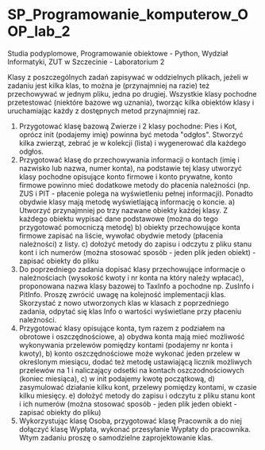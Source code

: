 # SP_Programowanie_komputerow_OOP_lab_2
Studia podyplomowe, Programowanie obiektowe - Python, Wydział Informatyki, ZUT w Szczecinie - Laboratorium 2

Klasy z poszczególnych zadań zapisywać w oddzielnych plikach, jeżeli w zadaniu jest kilka klas, to można je (przynajmniej na razie) też przechowywać w jednym pliku, jedna po drugiej. 
Wszystkie klasy pochodne przetestować (niektóre bazowe wg uznania), tworząc kilka obiektów klasy i uruchamiając każdy z dostępnych metod przynajmniej raz.
1. Przygotować klasę bazową Zwierze i 2 klasy pochodne: Pies i Kot, oprócz init (podajemy imię) powinna być metoda "odgłos". Stworzyć kilka zwierząt, zebrać je w kolekcji (lista) i wygenerować dla każdego odgłos.
2. Przygotować klasę do przechowywania informacji o kontach (imię i nazwisko lub nazwa, numer konta), na podstawie tej klasy utworzyć klasy pochodne opisujące konto firmowe i konto prywatne, konto firmowe powinno mieć dodatkowe metody do płacenia należności (np. ZUS i PIT - płacenie polega na wyświetleniu pełnej informacji). Ponadto obydwie klasy mają metodę wyświetlającą informację o koncie.
a) Utworzyć przynajmniej po trzy nazwane obiekty każdej klasy. Z każdego obiektu wypisać dane podstawowe (można do tego przygotować pomocniczą metodę)
b) obiekty przechowujące konta firmowe zapisać na liście, wywołać obydwie metody (płacenia należności) z listy.
c) dołożyć metody do zapisu i odczytu z pliku stanu kont i ich numerów (można stosować sposób - jeden plik jeden obiekt) - zapisać obiekty do pliku
3. Do poprzedniego zadania dopisać klasy przechowujące informacje o należnościach (wysokość kwoty i nr konta na który należy wpłacać), proponowana nazwa klasy bazowej to TaxInfo a pochodne np. ZusInfo i PitInfo. Proszę zwrócić uwagę na kolejność implementacji klas. Skorzystać z nowo utworzonych klas w klasach z poprzedniego zadania, odpytać się klas Info o wartości wyświetlane przy płaceniu należności.
4. Przygotować klasy opisujące konta, tym razem z podziałem na obrotowe i oszczędnościowe,
  a) obydwa konta mają mieć możliwość wykonywania przelewów pomiędzy kontami (podajemy nr konta i kwoty),
  b) konto oszczędnościowe może wykonać jeden przelew w określonym miesiącu, dodać też metodę ustawiającą licznik możliwych przelewów na      1 i naliczający odsetki na kontach oszczodnościowych (koniec miesiąca),
  c) w init podajemy kwotę początkową,
  d) zasymulować działanie kilku kont, przelewy pomiędzy kontami, w czasie kilku miesięcy.
  e) dołożyć metody do zapisu i odczytu z pliku stanu kont i ich numerów (można stosować sposób - jeden plik jeden obiekt - zapisać          obiekty do pliku)
5. Wykorzystując klasę Osoba, przygotować klasę Pracownik a do niej dołączyć klasę Wypłata, wykonać przesyłanie Wypłaty do pracownika. Wtym zadaniu proszę o samodzielne zaprojektowanie klas.
